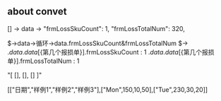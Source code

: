 ## about convet
[] -> data -> "frmLossSkuCount": 1,
              "frmLossTotalNum": 320,

$->data->循环->data.frmLossSkuCount&frmLossTotalNum
$->
$.data.data[${第几个报损单}].frmLossSkuCount : 1
$.data.data[${第几个报损单}].frmLossTotalNum : 1


"[
[],
[],
[]
]"

[["日期","样例1","样例2","样例3"],["Mon",150,10,50],["Tue",230,30,20]]